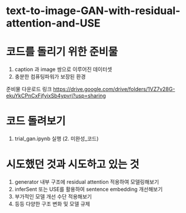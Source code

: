 # text-to-image-GAN-with-residual-attention-and-USE


# 코드를 돌리기 위한 준비물

1. caption 과 image 쌍으로 이루어진 데이터셋 
2. 충분한 컴퓨팅파워가 보장된 환경

준비물 다운로드 링크
https://drive.google.com/drive/folders/1VZ7v28G-ekuYkCPnCxFjfyixSb4ypvrj?usp=sharing

# 코드 돌려보기

1. trial_gan.ipynb 실행
(2. 미완성_코드)

# 시도했던 것과 시도하고 있는 것
1. generator 내부 구조에 residual attention 적용하여 모델링해보기
2. inferSent 또는 USE를 활용하여 sentence embedding 개선해보기
3. 부가적인 모델 개선 수단 적용해보기
4. 등등 다양한 구조 변화 및 모델 규제 
